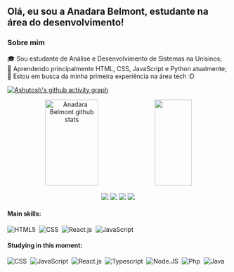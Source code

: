 ## Olá, eu sou a Anadara Belmont, estudante na área do desenvolvimento!


### Sobre mim
🎓 Sou estudante de Análise e Desenvolvimento de Sistemas na Unisinos; </br>
🌱 Aprendendo principalmente HTML, CSS, JavaScript e Python atualmente; </br>
🚀 Estou em busca da minha primeira experiência na área tech :D </br>

[![Ashutosh's github activity graph](https://github-readme-activity-graph.cyclic.app/graph?username=anadarabelmont&bg_color=0d1117&color=D8BFD8&line=9370DB&point=FFF0F5&area=true&hide_border=true)](https://github.com/ashutosh00710/github-readme-activity-graph)


<div align="center">  
  <img width="49%" height="195px" src="https://github-readme-stats.vercel.app/api?username=anadarabelmont&show_icons=true&count_private=true&hide_border=true&title_color=9370DB&icon_color=9370DB&text_color=D8BFD8&bg_color=0d1117" alt="Anadara Belmont github stats" /> 
  <img width="41%" height="195px" src="https://github-readme-stats.vercel.app/api/top-langs/?username=anadarabelmont&layout=compact&hide_border=true&title_color=9370DB&text_color=D8BFD8&bg_color=0d1117" />
</div>



<div align=center> 

  <a href="https://instagram.com/anablmnt" target="_blank"><img src="https://img.shields.io/badge/Instagram-D8BFD8?style=for-the-badge&logo=instagram&logoColor=black"></a>
  <a href = "https://www.behance.net/anadarabelmontz"><img src="https://img.shields.io/badge/-Behance-D8BFD8?style=for-the-badge&logo=behance&logoColor=black"></a>
  <a href = "mailto:anadarabelmont01@gmail.com"><img src="https://img.shields.io/badge/-Gmail-D8BFD8?style=for-the-badge&logo=gmail&logoColor=black" target="_blank"></a>
  <a href="https://www.linkedin.com/in/anadarabelmont" target="_blank"><img src="https://img.shields.io/badge/-LinkedIn-D8BFD8?style=for-the-badge&logo=linkedin&logoColor=black" target="_blank"></a> 
  
</div>

 
 #### Main skills:
 
![HTML5](https://img.shields.io/badge/HTML5-20232A?style=for-the-badge&logo=html5&logoColor=white)&nbsp;
![CSS](https://img.shields.io/badge/CSS-20232A?&style=for-the-badge&logo=css3&logoColor=white)&nbsp;
![React.js](https://img.shields.io/badge/React-20232A?style=for-the-badge&logo=react&logoColor=white)&nbsp;
![JavaScript](https://img.shields.io/badge/JavaScript-20232A?style=for-the-badge&logo=javascript&logoColor=white)&nbsp;



#### Studying in this moment:
![CSS](https://img.shields.io/badge/CSS-20232A?&style=for-the-badge&logo=css3&logoColor=white)&nbsp;
![JavaScript](https://img.shields.io/badge/JavaScript-20232A?style=for-the-badge&logo=javascript&logoColor=white)&nbsp;
![React.js](https://img.shields.io/badge/React-20232A?style=for-the-badge&logo=react&logoColor=white)&nbsp;
![Typescript](https://img.shields.io/badge/TypeScript-20232A?style=for-the-badge&logo=typescript&logoColor=white)&nbsp;
![Node.JS](https://img.shields.io/badge/Node.js-20232A?style=for-the-badge&logo=node.js&logoColor=white)&nbsp;
![Php](https://img.shields.io/badge/PHP-20232A?style=for-the-badge&logo=php&logoColor=white)&nbsp; 
![Java](https://img.shields.io/badge/Java-20232A?style=for-the-badge&logo=openjdk&logoColor=white)&nbsp; 
